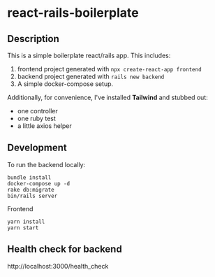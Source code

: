 # react-rails-boilerplate

## Description

This is a simple boilerplate react/rails app. This includes:

1. frontend project generated with `npx create-react-app frontend`
2. backend project generated with `rails new backend`
3. A simple docker-compose setup.

Additionally, for convenience, I've installed **Tailwind** and stubbed out:
- one controller
- one ruby test
- a little axios helper

## Development

To run the backend locally:
```
bundle install
docker-compose up -d
rake db:migrate
bin/rails server
```

Frontend
```
yarn install
yarn start
```

## Health check for backend
http://localhost:3000/health_check
